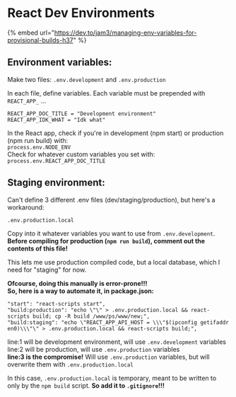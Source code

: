 # React Dev Environments



{% embed url="https://dev.to/jam3/managing-env-variables-for-provisional-builds-h37" %}

## Environment variables:

Make two files: `.env.development` and `.env.production` 

In each file, define variables. Each variable must be prepended with `REACT_APP_` ...

```text
REACT_APP_DOC_TITLE = "Development environment"
REACT_APP_IDK_WHAT = "Idk what"
```

In the React app, check if you're in development \(npm start\) or production \(npm run build\) with:  
`process.env.NODE_ENV`   
Check for whatever custom variables you set with: `process.env.REACT_APP_DOC_TITLE`  

## Staging environment:

Can't define 3 different .env files \(dev/staging/production\), but here's a workaround:

`.env.production.local` 

Copy into it whatever variables you want to use from `.env.development`.   
**Before compiling for production \(`npm run build`\), comment out the contents of this file!**

This lets me use production compiled code, but a local database, which I need for "staging" for now.

**Ofcourse, doing this manually is error-prone!!!   
So, here is a way to automate it, in package.json:**

```text
"start": "react-scripts start",
"build:production": "echo \"\" > .env.production.local && react-scripts build; cp -R build /www/ps/www/new;",
"build:staging": "echo \"REACT_APP_API_HOST = \\\"$(ipconfig getifaddr en0)\\\"\" > .env.production.local && react-scripts build;",
```

line:1 will be development environment, will use `.env.development` variables  
line:2 will be  production, will use `.env.production` variables  
**line:3 is the compromise!** Will use `.env.production` variables, but will overwrite them with `.env.production.local` 

In this case, `.env.production.local` is temporary, meant to be written to only by the `npm build` script. **So add it to `.gitignore`!!!** 

